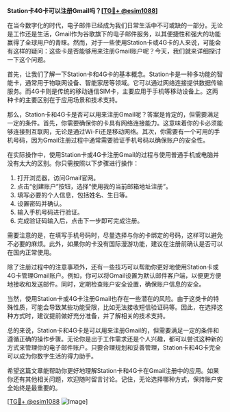 **Station卡4G卡可以注册Gmail吗？[[TG💪+ @esim1088](https://t.me/s/esim1088)]**

在当今数字化的时代，电子邮件已经成为我们日常生活中不可或缺的一部分。无论是工作还是生活，Gmail作为谷歌旗下的电子邮件服务，以其便捷性和强大的功能赢得了全球用户的青睐。然而，对于一些使用Station卡或4G卡的人来说，可能会有这样的疑问：这些卡是否能够用来注册Gmail账户呢？今天，我们就来详细探讨一下这个问题。

首先，让我们了解一下Station卡和4G卡的基本概念。Station卡是一种多功能的智能卡，通常用于物联网设备、智能家居等领域。它可以通过网络连接提供数据传输服务。而4G卡则是传统的移动通信SIM卡，主要应用于手机等移动设备上。这两种卡的主要区别在于应用场景和技术支持。

那么，Station卡和4G卡是否可以用来注册Gmail呢？答案是肯定的，但需要满足一定的条件。首先，你需要确保你的卡具有网络连接能力。这意味着你的卡必须能够连接到互联网，无论是通过Wi-Fi还是移动网络。其次，你需要有一个可用的手机号码，因为Gmail注册过程中通常需要验证手机号码以确保账户的安全性。

在实际操作中，使用Station卡或4G卡注册Gmail的过程与使用普通手机或电脑并没有太大的区别。你只需按照以下步骤进行操作：

1. 打开浏览器，访问Gmail官网。
2. 点击“创建账户”按钮，选择“使用我的当前邮箱地址注册”。
3. 填写必要的个人信息，包括姓名、生日等。
4. 设置密码并确认。
5. 输入手机号码进行验证。
6. 完成验证码输入后，点击下一步即可完成注册。

需要注意的是，在填写手机号码时，尽量选择与你的卡绑定的号码，这样可以避免不必要的麻烦。此外，如果你的卡没有国际漫游功能，建议在注册前确认是否可以在国内正常使用。

除了注册过程中的注意事项外，还有一些技巧可以帮助你更好地使用Station卡或4G卡管理Gmail账户。例如，你可以将Gmail设置为默认邮件客户端，以便更方便地接收和发送邮件。同时，定期检查账户安全设置，确保账户信息的安全。

当然，使用Station卡或4G卡注册Gmail也存在一些潜在的风险。由于这类卡的特殊性质，可能会导致某些功能受限，比如无法接收短信验证码等。因此，在选择这种方式时，建议提前做好充分准备，并了解相关的技术支持。

总的来说，Station卡和4G卡是可以用来注册Gmail的，但需要满足一定的条件和遵循正确的操作步骤。无论你是出于工作需求还是个人兴趣，都可以尝试这种新的方式来管理你的电子邮件账户。只要合理规划和妥善管理，Station卡和4G卡完全可以成为你数字生活的得力助手。

希望这篇文章能帮助你更好地理解Station卡和4G卡在Gmail注册中的应用。如果你还有其他相关问题，欢迎随时留言讨论。记住，无论选择哪种方式，保持账户安全始终是最重要的。

[[TG💪+ @esim1088](https://t.me/s/esim1088) ![Image](https://i.postimg.cc/4NQfJmqS/Snipaste-2025-05-13-00-14-12.png)]